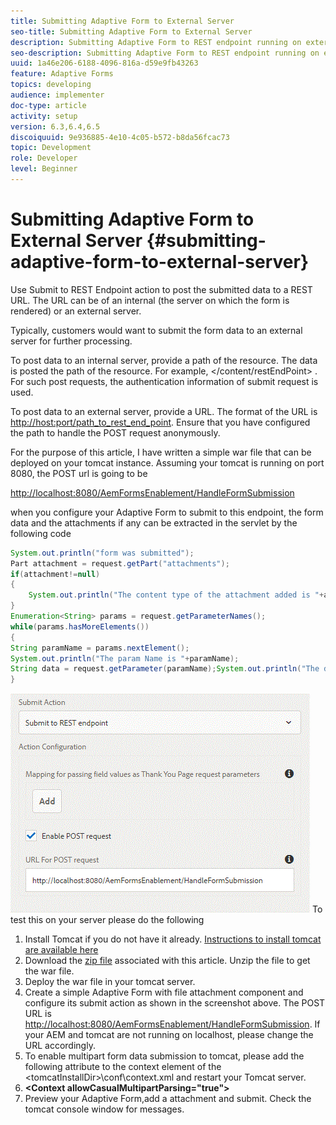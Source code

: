 ```yaml
---
title: Submitting Adaptive Form to External Server
seo-title: Submitting Adaptive Form to External Server
description: Submitting Adaptive Form to REST endpoint running on external server
seo-description: Submitting Adaptive Form to REST endpoint running on external server
uuid: 1a46e206-6188-4096-816a-d59e9fb43263
feature: Adaptive Forms
topics: developing
audience: implementer
doc-type: article
activity: setup
version: 6.3,6.4,6.5
discoiquuid: 9e936885-4e10-4c05-b572-b8da56fcac73
topic: Development
role: Developer
level: Beginner
---
```


# Submitting Adaptive Form to External Server {#submitting-adaptive-form-to-external-server}

Use Submit to REST Endpoint action to post the submitted data to a REST URL. The URL can be of an internal (the server on which the form is rendered) or an external server.

Typically, customers would want to submit the form data to an external server for further processing.

To post data to an internal server, provide a path of the resource. The data is posted the path of the resource. For example, </content/restEndPoint> . For such post requests, the authentication information of submit request is used.

To post data to an external server, provide a URL. The format of the URL is <http://host:port/path_to_rest_end_point>. Ensure that you have configured the path to handle the POST request anonymously.

For the purpose of this article, I have written a simple war file that can be deployed on your tomcat instance. Assuming your tomcat is running on port 8080, the POST url is going to be

<http://localhost:8080/AemFormsEnablement/HandleFormSubmission>

when you configure your Adaptive Form to submit to this endpoint, the form data and the attachments if any can be extracted in the servlet by the following code

```java
System.out.println("form was submitted");
Part attachment = request.getPart("attachments");
if(attachment!=null)
{
    System.out.println("The content type of the attachment added is "+attachment.getContentType());
}
Enumeration<String> params = request.getParameterNames();
while(params.hasMoreElements())
{
String paramName = params.nextElement();
System.out.println("The param Name is "+paramName);
String data = request.getParameter(paramName);System.out.println("The data  is "+data);
}
```

![formsubmission](assets/formsubmission.gif) 
To test this on your server please do the following

1. Install Tomcat if you do not have it already. [Instructions to install tomcat are available here](https://helpx.adobe.com/experience-manager/kt/forms/using/preparing-datasource-for-form-data-model-tutorial-use.html)
1. Download the [zip file](assets/aemformsenablement.zip) associated with this article. Unzip the file to get the war file.
1. Deploy the war file in your tomcat server.
1. Create a simple Adaptive Form with file attachment component and configure its submit action as shown in the screenshot above. The POST URL is <http://localhost:8080/AemFormsEnablement/HandleFormSubmission>. If your AEM and tomcat are not running on localhost, please change the URL accordingly.
1. To enable multipart form data submission to tomcat, please add the following attribute to the context element of the &lt;tomcatInstallDir&gt;\conf\context.xml and restart your Tomcat server.
1. **&lt;Context allowCasualMultipartParsing="true"&gt;**
1. Preview your Adaptive Form,add a attachment and submit. Check the tomcat console window for messages.

